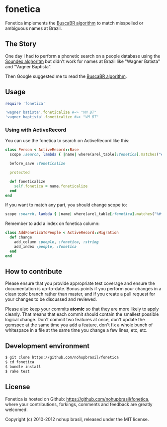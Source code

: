 # fonetica

Fonetica implements the [BuscaBR algorithm](http://www.unibratec.com.br/jornadacientifica/diretorio/NOVOB.pdf) to match misspelled or ambiguous names at Brazil.

## The Story

One day I had to perform a phonetic search on a people database using the [Soundex alghoritm](http://en.wikipedia.org/wiki/Soundex) but didn't work for names at Brazil like "Wagner Batista" and "Vagner Baptista".

Then Google suggested me to read the [BuscaBR algorithm](http://www.unibratec.com.br/jornadacientifica/diretorio/NOVOB.pdf).

## Usage

``` ruby
require 'fonetica'

'wagner batista'.foneticalize #=> "VM BT"
'vagner baptista'.foneticalize #=> "VM BT"
```

### Using with ActiveRecord

You can use the fonetica to search on ActiveRecord like this:

``` ruby
class Person < ActiveRecord::Base
  scope :search, lambda { |name| where(arel_table[:fonetica].matches("#{name.foneticalize}%")) }

  before_save :foneticalize

  protected

  def foneticalize
    self.fonetica = name.foneticalize
  end
end
```

If you want to match any part, you should change scope to:

``` ruby
scope :search, lambda { |name| where(arel_table[:fonetica].matches("%#{name.foneticalize}%")) }
```

Remember to add a index on fonetica column:

``` ruby
class AddFoneticaToPeople < ActiveRecord::Migration
  def change
    add_column :people, :fonetica, :string
    add_index :people, :fonetica
  end
end
````

## How to contribute

Please ensure that you provide appropriate test coverage and ensure the documentation is up-to-date. Bonus points if you perform your changes in a clean topic branch rather than master, and if you create a pull request for your changes to be discussed and reviewed.

Please also keep your commits **atomic** so that they are more likely to apply cleanly. That means that each commit should contain the smallest possible logical change. Don't commit two features at once, don't update the gemspec at the same time you add a feature, don't fix a whole bunch of whitespace in a file at the same time you change a few lines, etc, etc.

## Development environment

``` bash
$ git clone https://github.com/nohupbrasil/fonetica
$ cd fonetica
$ bundle install
$ rake test
```

## License

Fonetica is hosted on Github: https://github.com/nohupbrasil/fonetica, where your contributions, forkings, comments and feedback are greatly welcomed.

Copyright (c) 2010-2012 nohup brasil, released under the MIT license.
